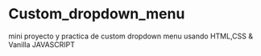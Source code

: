 # Custom_dropdown_menu
mini proyecto y practica de custom dropdown menu usando HTML,CSS &amp; Vanilla JAVASCRIPT
